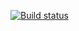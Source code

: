 [![Build status](https://ci.appveyor.com/api/projects/status/puywcv0aq83dyd0v?svg=true)](https://ci.appveyor.com/project/nionka/ajs-set-map-3)